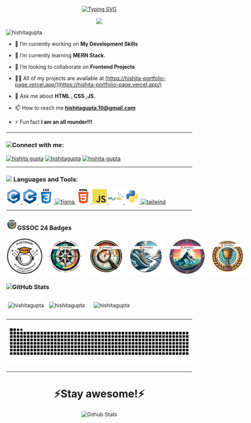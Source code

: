 <p align="center">
     <a href="https://git.io/typing-svg"><img src="https://readme-typing-svg.herokuapp.com?font=Fira+Code&weight=800&size=50&pause=200&color=EEF700&center=true&vCenter=true&random=false&width=1000&height=100&lines=Hi+%2C+I+am+Hishita+Gupta;A+Passionate+Web+Developer" alt="Typing SVG" /></a>
</p>

<p align="center"><img align="center" src="https://github.com/saadeghi/saadeghi/blob/master/dino.gif? raw=true"></p>

<p align="left"> <img src="https://komarev.com/ghpvc/?username=hishitagupta&label=Profile%20views&color=ff47b2&style=plastic" alt="hishitagupta" /> </p>

- 🔭 I’m currently working on **My Development Skills**

- 🌱 I’m currently learning **MERN Stack.**

- 👯 I’m looking to collaborate on **Frontend Projects**

- 👨‍💻 All of my projects are available at [https://hishita-portfolio-page.vercel.app/](https://hishita-portfolio-page.vercel.app/)

- 💬 Ask me about **HTML , CSS ,JS.**

- 📫 How to reach me **hishitagupta.10@gmail.com**

- ⚡ Fun fact **I am an all rounder!!!**
<hr>
<h3 align="left"><img src = "https://github-production-user-asset-6210df.s3.amazonaws.com/63473496/269534972-6c2a1b4f-2aeb-4ffd-8a31-47a41810dc55.gif" width = "25px">Connect with me:</h3>
<p align="left">
<a href="https://linkedin.com/in/hishita gupta" target="blank"><img align="center" src="https://raw.githubusercontent.com/rahuldkjain/github-profile-readme-generator/master/src/images/icons/Social/linked-in-alt.svg" alt="hishita gupta" height="30" width="40" /></a>
<a href="https://instagram.com/hishitagupta" target="blank"><img align="center" src="https://raw.githubusercontent.com/rahuldkjain/github-profile-readme-generator/master/src/images/icons/Social/instagram.svg" alt="hishitagupta" height="30" width="40" /></a>
<a href="https://discord.gg/hishita-gupta" target="blank"><img align="center" src="https://raw.githubusercontent.com/rahuldkjain/github-profile-readme-generator/master/src/images/icons/Social/discord.svg" alt="hishita-gupta" height="30" width="40" /></a>
</p>
<hr>
<h3 align="left"> <img src="https://camo.githubusercontent.com/391fb8405ead836a240fed11c00bcf3c5ba8d009ffa2edba3107ad18a5df06d1/68747470733a2f2f6769746875622d70726f64756374696f6e2d757365722d61737365742d3632313064662e73332e616d617a6f6e6177732e636f6d2f37333939333737352f3238333932393631342d37643038336534622d386330342d346339342d623939362d3038356539376339613661302e676966" width="25px"> Languages and Tools:</h3>
<p align="left"> <a href="https://www.cprogramming.com/" target="_blank" rel="noreferrer"> <img src="https://raw.githubusercontent.com/devicons/devicon/master/icons/c/c-original.svg" alt="c" width="40" height="40"/> </a> <a href="https://www.w3schools.com/cpp/" target="_blank" rel="noreferrer"> <img src="https://raw.githubusercontent.com/devicons/devicon/master/icons/cplusplus/cplusplus-original.svg" alt="cplusplus" width="40" height="40"/> </a> <a href="https://www.w3schools.com/css/" target="_blank" rel="noreferrer"> <img src="https://raw.githubusercontent.com/devicons/devicon/master/icons/css3/css3-original-wordmark.svg" alt="css3" width="40" height="40"/> </a> <a href="https://www.figma.com/" target="_blank" rel="noreferrer"> <img src="https://www.vectorlogo.zone/logos/figma/figma-icon.svg" alt="figma" width="40" height="40"/> </a> <a href="https://www.w3.org/html/" target="_blank" rel="noreferrer"> <img src="https://raw.githubusercontent.com/devicons/devicon/master/icons/html5/html5-original-wordmark.svg" alt="html5" width="40" height="40"/> </a> <a href="https://developer.mozilla.org/en-US/docs/Web/JavaScript" target="_blank" rel="noreferrer"> <img src="https://raw.githubusercontent.com/devicons/devicon/master/icons/javascript/javascript-original.svg" alt="javascript" width="40" height="40"/> </a> <a href="https://www.mysql.com/" target="_blank" rel="noreferrer"> <img src="https://raw.githubusercontent.com/devicons/devicon/master/icons/mysql/mysql-original-wordmark.svg" alt="mysql" width="40" height="40"/> </a> <a href="https://www.python.org" target="_blank" rel="noreferrer"> <img src="https://raw.githubusercontent.com/devicons/devicon/master/icons/python/python-original.svg" alt="python" width="40" height="40"/> </a> <a href="https://tailwindcss.com/" target="_blank" rel="noreferrer"> <img src="https://www.vectorlogo.zone/logos/tailwindcss/tailwindcss-icon.svg" alt="tailwind" width="40" height="40"/> </a> </p>
<hr>
<h3 align="left"><img src = "https://github.com/girlscript/gssoc-website-new/blob/main/public/badges/1.png" width = "30px">GSSOC 24 Badges</h3>
<div style='display:flex; align-items:center; gap: 10px;'>
<img src="https://raw.githubusercontent.com/girlscript/gssoc-website-new/main/public/badges/postman.png" width="100px" height="100px" />
  <img src="https://github.com/girlscript/gssoc-website-new/blob/main/public/badges/1.png" width="100px" height="100px" />
  <img src="https://github.com/girlscript/gssoc-website-new/blob/main/public/badges/2.png" width="100px" height="100px" />
  <img src="https://github.com/girlscript/gssoc-website-new/blob/main/public/badges/3.png" width="100px" height="100px" />
  <img src="https://github.com/girlscript/gssoc-website-new/blob/main/public/badges/4.png" width="100px" height="100px" />
  <img src="https://github.com/girlscript/gssoc-website-new/blob/main/public/badges/5.png" width="100px" height="100px" />
 
</div>
<h3 align="left"><img src = "https://github-production-user-asset-6210df.s3.amazonaws.com/73993775/283932715-9307f2e9-03b3-4b2f-afc4-17f425b4a8ab.gif" width = "30px">GitHub Stats</h3>

<img align="center" src="https://github-readme-stats.vercel.app/api/top-langs?username=hishitagupta&show_icons=true&theme=highcontrast&locale=en&layout=compact" alt="hishitagupta" style="margin:5px" />

<img align="center" src="https://github-readme-stats.vercel.app/api?username=hishitagupta&show_icons=true&theme=highcontrast&locale=en" alt="hishitagupta" style="margin:5px"  />

<img  align="center" src="https://github-readme-streak-stats.herokuapp.com/?user=hishitagupta&theme=highcontrast" alt="hishitagupta" style="margin:15px" />

<hr>
<p align="center">
<img src="https://raw.githubusercontent.com/hishitagupta/hishitagupta/output/snake.svg" alt="Snake animation" /></p>
<hr>
<h1 align='center'>⚡️Stay awesome!⚡️</h1>

<p align="center">
        <img src="https://raw.githubusercontent.com/mayhemantt/mayhemantt/Update/svg/Bottom.svg" alt="Github Stats" />
</p>

<!-- <h1 align="center">Hi <img src="https://media.giphy.com/media/hvRJCLFzcasrR4ia7z/giphy.gif" width="25px"> , I'm Hishita Gupta</h1>
<h3 align="center">A passionate frontend developer from India <img src="https://media.giphy.com/media/WUlplcMpOCEmTGBtBW/giphy.gif" width="30"> </h3> -->
